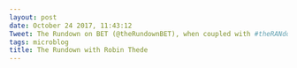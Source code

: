 ```yaml
---
layout: post
date: October 24 2017, 11:43:12
Tweet: The Rundown on BET (@theRundownBET), when coupled with #theRANdown, is such a good idea that I'm surprised more shows don't have companion podcasts.
tags: microblog
title: The Rundown with Robin Thede
---
```




